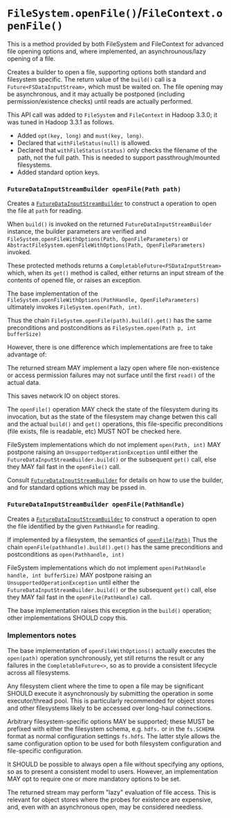 <!---
  Licensed under the Apache License, Version 2.0 (the "License");
  you may not use this file except in compliance with the License.
  You may obtain a copy of the License at

   http://www.apache.org/licenses/LICENSE-2.0

  Unless required by applicable law or agreed to in writing, software
  distributed under the License is distributed on an "AS IS" BASIS,
  WITHOUT WARRANTIES OR CONDITIONS OF ANY KIND, either express or implied.
  See the License for the specific language governing permissions and
  limitations under the License. See accompanying LICENSE file.
-->

# `FileSystem.openFile()`/`FileContext.openFile()`

This is a method provided by both FileSystem and FileContext for
advanced file opening options and, where implemented,
an asynchrounous/lazy opening of a file.

Creates a builder to open a file, supporting options
both standard and filesystem specific. The return
value of the `build()` call is a `Future<FSDataInputStream>`,
which must be waited on. The file opening may be
asynchronous, and it may actually be postponed (including
permission/existence checks) until reads are actually
performed.

This API call was added to `FileSystem` and `FileContext` in
Hadoop 3.3.0; it was tuned in Hadoop 3.3.1 as follows.

* Added `opt(key, long)` and `must(key, long)`.
* Declared that `withFileStatus(null)` is allowed.
* Declared that `withFileStatus(status)` only checks
  the filename of the path, not the full path.
  This is needed to support passthrough/mounted filesystems.
* Added standard option keys.

###  <a name="openfile_path_"></a> `FutureDataInputStreamBuilder openFile(Path path)`

Creates a [`FutureDataInputStreamBuilder`](fsdatainputstreambuilder.html)
to construct a operation to open the file at `path` for reading.

When `build()` is invoked on the returned `FutureDataInputStreamBuilder` instance,
the builder parameters are verified and
`FileSystem.openFileWithOptions(Path, OpenFileParameters)` or
`AbstractFileSystem.openFileWithOptions(Path, OpenFileParameters)` invoked.

These protected methods returns a `CompletableFuture<FSDataInputStream>`
which, when its `get()` method is called, either returns an input
stream of the contents of opened file, or raises an exception.

The base implementation of the `FileSystem.openFileWithOptions(PathHandle, OpenFileParameters)`
ultimately invokes `FileSystem.open(Path, int)`.

Thus the chain `FileSystem.openFile(path).build().get()` has the same preconditions
and postconditions as `FileSystem.open(Path p, int bufferSize)`

However, there is one difference which implementations are free to
take advantage of:

The returned stream MAY implement a lazy open where file non-existence or
access permission failures may not surface until the first `read()` of the
actual data.

This saves network IO on object stores.

The `openFile()` operation MAY check the state of the filesystem during its
invocation, but as the state of the filesystem may change betwen this call and
the actual `build()` and `get()` operations, this file-specific
preconditions (file exists, file is readable, etc) MUST NOT be checked here.

FileSystem implementations which do not implement `open(Path, int)`
MAY postpone raising an `UnsupportedOperationException` until either the
`FutureDataInputStreamBuilder.build()` or the subsequent `get()` call,
else they MAY fail fast in the `openFile()` call.

Consult [`FutureDataInputStreamBuilder`](fsdatainputstreambuilder.html) for details
on how to use the builder, and for standard options which may be pssed in.

### <a name="openfile_pathhandle_"></a> `FutureDataInputStreamBuilder openFile(PathHandle)`

Creates a [`FutureDataInputStreamBuilder`](fsdatainputstreambuilder.html)
to construct a operation to open the file identified by the given `PathHandle` for reading.

If implemented by a filesystem, the semantics of  [`openFile(Path)`](#openfile_path_)
Thus the chain `openFile(pathhandle).build().get()` has the same preconditions and postconditions
as `open(Pathhandle, int)`

FileSystem implementations which do not implement `open(PathHandle handle, int bufferSize)`
MAY postpone raising an `UnsupportedOperationException` until either the
`FutureDataInputStreamBuilder.build()` or the subsequent `get()` call, else they MAY fail fast in
the `openFile(PathHandle)` call.

The base implementation raises this exception in the `build()` operation; other implementations
SHOULD copy this.

### Implementors notes

The base implementation of `openFileWithOptions()` actually executes
the `open(path)` operation synchronously, yet still returns the result
or any failures in the `CompletableFuture<>`, so as to provide a consistent
lifecycle across all filesystems.

Any filesystem client where the time to open a file may be significant SHOULD
execute it asynchronously by submitting the operation in some executor/thread
pool. This is particularly recommended for object stores and other filesystems
likely to be accessed over long-haul connections.

Arbitrary filesystem-specific options MAY be supported; these MUST
be prefixed with either the filesystem schema, e.g. `hdfs.`
or in the `fs.SCHEMA` format as normal configuration settings `fs.hdfs`. The
latter style allows the same configuration option to be used for both
filesystem configuration and file-specific configuration.

It SHOULD be possible to always open a file without specifying any options,
so as to present a consistent model to users. However, an implementation MAY
opt to require one or more mandatory options to be set.

The returned stream may perform "lazy" evaluation of file access. This is
relevant for object stores where the probes for existence are expensive, and,
even with an asynchronous open, may be considered needless.
